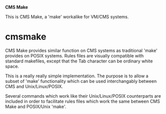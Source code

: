 **CMS Make**

This is CMS Make, a 'make' workalike for VM/CMS systems.

# cmsmake

CMS Make provides similar function on CMS systems
as traditional 'make' provides on POSIX systems.
Rules files are visually compatible with standard makefiles,
except that the Tab character can be ordinary white space.

This is a really really simple implementation.
The purpose is to allow a subset of 'make' functionality
which can be used interchangably between CMS and Unix/Linux/POSIX.

Several commands which work like their Unix/Linux/POSIX counterparts
are included in order to facilitate rules files which work the same
between CMS Make and POSIX/Unix 'make'.


